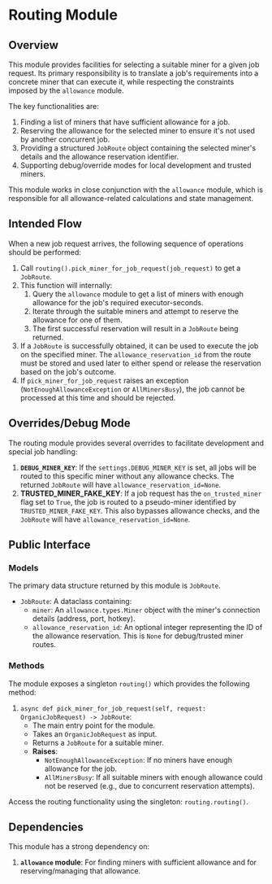 # Routing Module

## Overview

This module provides facilities for selecting a suitable miner for a given job request. Its primary responsibility is to translate a job's requirements into a concrete miner that can execute it, while respecting the constraints imposed by the `allowance` module.

The key functionalities are:
1.  Finding a list of miners that have sufficient allowance for a job.
2.  Reserving the allowance for the selected miner to ensure it's not used by another concurrent job.
3.  Providing a structured `JobRoute` object containing the selected miner's details and the allowance reservation identifier.
4.  Supporting debug/override modes for local development and trusted miners.

This module works in close conjunction with the `allowance` module, which is responsible for all allowance-related calculations and state management.

## Intended Flow

When a new job request arrives, the following sequence of operations should be performed:

1.  Call `routing().pick_miner_for_job_request(job_request)` to get a `JobRoute`.
2.  This function will internally:
    1.  Query the `allowance` module to get a list of miners with enough allowance for the job's required executor-seconds.
    2.  Iterate through the suitable miners and attempt to reserve the allowance for one of them.
    3.  The first successful reservation will result in a `JobRoute` being returned.
3.  If a `JobRoute` is successfully obtained, it can be used to execute the job on the specified miner. The `allowance_reservation_id` from the route must be stored and used later to either spend or release the reservation based on the job's outcome.
4.  If `pick_miner_for_job_request` raises an exception (`NotEnoughAllowanceException` or `AllMinersBusy`), the job cannot be processed at this time and should be rejected.

## Overrides/Debug Mode

The routing module provides several overrides to facilitate development and special job handling:

1.  **`DEBUG_MINER_KEY`**: If the `settings.DEBUG_MINER_KEY` is set, all jobs will be routed to this specific miner without any allowance checks. The returned `JobRoute` will have `allowance_reservation_id=None`.
2.  **TRUSTED_MINER_FAKE_KEY**: If a job request has the `on_trusted_miner` flag set to `True`, the job is routed to a pseudo-miner identified by `TRUSTED_MINER_FAKE_KEY`. This also bypasses allowance checks, and the `JobRoute` will have `allowance_reservation_id=None`.

## Public Interface

### Models

The primary data structure returned by this module is `JobRoute`.

-   `JobRoute`: A dataclass containing:
    -   `miner`: An `allowance.types.Miner` object with the miner's connection details (address, port, hotkey).
    -   `allowance_reservation_id`: An optional integer representing the ID of the allowance reservation. This is `None` for debug/trusted miner routes.

### Methods

The module exposes a singleton `routing()` which provides the following method:

1.  `async def pick_miner_for_job_request(self, request: OrganicJobRequest) -> JobRoute`:
    -   The main entry point for the module.
    -   Takes an `OrganicJobRequest` as input.
    -   Returns a `JobRoute` for a suitable miner.
    -   **Raises**:
        -   `NotEnoughAllowanceException`: If no miners have enough allowance for the job.
        -   `AllMinersBusy`: If all suitable miners with enough allowance could not be reserved (e.g., due to concurrent reservation attempts).

Access the routing functionality using the singleton: `routing.routing()`.

## Dependencies

This module has a strong dependency on:

1.  **`allowance` module**: For finding miners with sufficient allowance and for reserving/managing that allowance.
